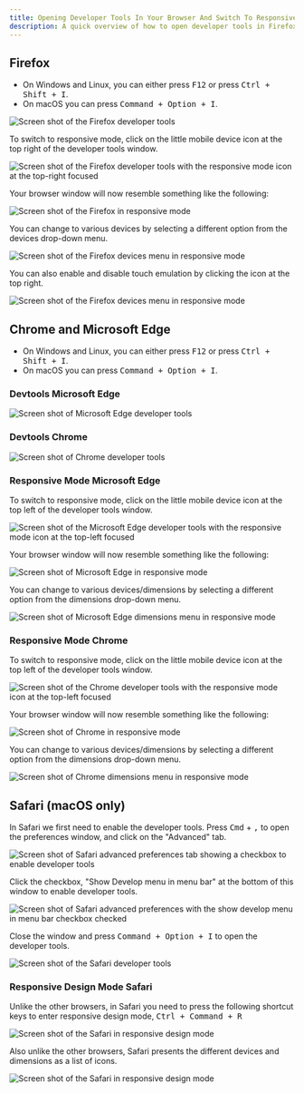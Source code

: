 ```yaml
---
title: Opening Developer Tools In Your Browser And Switch To Responsive Mode
description: A quick overview of how to open developer tools in Firefox, Edge, Chrome and Safari on desktop.
---
```


## Firefox

- On Windows and Linux, you can either press <kbd>F12</kbd> or press <kbd>Ctrl<kbd> + </kbd>Shift<kbd> + </kbd>I</kbd>.
- On macOS you can press <kbd>Command<kbd> + </kbd>Option<kbd> + </kbd>I</kbd>.

![Screen shot of the Firefox developer tools](/assets/media/devtools/firefox.png)

To switch to responsive mode, click on the little mobile device icon at the top right of the developer tools window.

![Screen shot of the Firefox developer tools with the responsive mode icon at the top-right focused](/assets/media/devtools/firefox-responsive-mode-icon.png)

Your browser window will now resemble something like the following:

![Screen shot of the Firefox in responsive mode](/assets/media/devtools/firefox-responsive-mode.png)

You can change to various devices by selecting a different option from the devices drop-down menu.

![Screen shot of the Firefox devices menu in responsive mode](/assets/media/devtools/firefox-responsive-mode-devices.png)

You can also enable and disable touch emulation by clicking the icon at the top right.

![Screen shot of the Firefox devices menu in responsive mode](/assets/media/devtools/firefox-responsive-mode-touch.png)

## Chrome and Microsoft Edge

- On Windows and Linux, you can either press <kbd>F12</kbd> or press <kbd>Ctrl<kbd> + </kbd>Shift<kbd> + </kbd>I</kbd>.
- On macOS you can press <kbd>Command<kbd> + </kbd>Option<kbd> + </kbd>I</kbd>.

### Devtools Microsoft Edge

![Screen shot of Microsoft Edge developer tools](/assets/media/devtools/edge.png)

### Devtools Chrome

![Screen shot of Chrome developer tools](/assets/media/devtools/chrome.png)

### Responsive Mode Microsoft Edge

To switch to responsive mode, click on the little mobile device icon at the top left of the developer tools window.

![Screen shot of the Microsoft Edge developer tools with the responsive mode icon at the top-left focused](/assets/media/devtools/edge-responsive-mode-icon.png)

Your browser window will now resemble something like the following:

![Screen shot of Microsoft Edge in responsive mode](/assets/media/devtools/edge-responsive-mode.png)

You can change to various devices/dimensions by selecting a different option from the dimensions drop-down menu.

![Screen shot of Microsoft Edge dimensions menu in responsive mode](/assets/media/devtools/edge-responsive-mode-devices.png)

### Responsive Mode Chrome

To switch to responsive mode, click on the little mobile device icon at the top left of the developer tools window.

![Screen shot of the Chrome developer tools with the responsive mode icon at the top-left focused](/assets/media/devtools/chrome-responsive-mode-icon.png)

Your browser window will now resemble something like the following:

![Screen shot of Chrome in responsive mode](/assets/media/devtools/chrome-responsive-mode.png)

You can change to various devices/dimensions by selecting a different option from the dimensions drop-down menu.

![Screen shot of Chrome dimensions menu in responsive mode](/assets/media/devtools/chrome-responsive-mode-devices.png)

## Safari (macOS only)

In Safari we first need to enable the developer tools. Press <kbd>Cmd</kbd> + <kbd>,</kbd> to open the preferences window, and click on the "Advanced" tab.

![Screen shot of Safari advanced preferences tab showing a checkbox to enable developer tools](/assets/media/devtools/safari-advanced-preferences.png)

Click the checkbox, "Show Develop menu in menu bar" at the bottom of this window to enable developer tools.

![Screen shot of Safari advanced preferences with the show develop menu in menu bar checkbox checked](/assets/media/devtools/safari-develop-menu-checked.png)

Close the window and press <kbd>Command<kbd> + </kbd>Option<kbd> + </kbd>I</kbd> to open the developer tools.

![Screen shot of the Safari developer tools](/assets/media/devtools/safari.png)

### Responsive Design Mode Safari

Unlike the other browsers, in Safari you need to press the following shortcut keys to enter responsive design mode, <kbd>Ctrl<kbd> + </kbd>Command<kbd> + </kbd>R</kbd>

![Screen shot of the Safari in responsive design mode](/assets/media/devtools/safari-responsive.png)

Also unlike the other browsers, Safari presents the different devices and dimensions as a list of icons.

![Screen shot of the Safari in responsive design mode](/assets/media/devtools/safari-responsive-icons.png)
